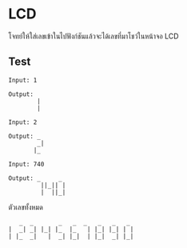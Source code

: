 # LCD

โจทย์ให้ใส่เลขเข้าในไปฟังก์ชันแล้วจะได้เลขที่มาโชว์ในหน้าจอ LCD

## Test

```text
Input: 1

Output:  
        |
        |

Input: 2

Output: _
        _|
       |_

Input: 740

Output: _     _ 
         ||_|| |
         |  ||_|
```

ตัวเลขทั้งหมด

```text
   _  _       _   _  _   _   _   _ 
|  _| _| |_| |_  |_   | |_| |_| | |
| |_  _|   |  _| |_|  | |_|  _| |_|

```